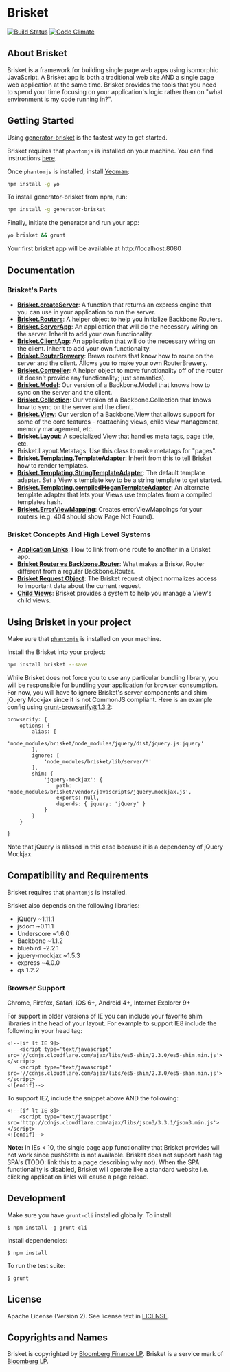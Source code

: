 Brisket
=====
[![Build Status](https://travis-ci.org/bloomberg/brisket.svg?branch=master)](https://travis-ci.org/bloomberg/brisket) [![Code Climate](https://codeclimate.com/github/bloomberg/brisket/badges/gpa.svg)](https://codeclimate.com/github/bloomberg/brisket)

## About Brisket
Brisket is a framework for building single page web apps using isomorphic JavaScript. A Brisket app is both a traditional web site AND a single page web application at the same time. Brisket provides the tools that you need to spend your time focusing on your application's logic rather than on "what environment is my code running in?".

## Getting Started
Using [generator-brisket](https://github.com/wawjr3d/generator-brisket) is the fastest way to get started.

Brisket requires that `phantomjs` is installed on your machine. You can find instructions [here](http://phantomjs.org/download.html).

Once `phantomjs` is installed, install [Yeoman](http://yeoman.io):

```bash
npm install -g yo
```

To install generator-brisket from npm, run:

```bash
npm install -g generator-brisket
```

Finally, initiate the generator and run your app:

```bash
yo brisket && grunt
```

Your first brisket app will be available at http://localhost:8080

## Documentation

### Brisket's Parts
* [**Brisket.createServer**](docs/brisket.createserver.md): A function that returns an express engine that you can use in your application to run the server.
* [**Brisket.Routers**](docs/brisket.routers.md): A helper object to help you initialize Backbone Routers.
* [**Brisket.ServerApp**](docs/brisket.serverapp.md): An application that will do the necessary wiring on the server. Inherit to add your own functionality.
* [**Brisket.ClientApp**](docs/brisket.clientapp.md): An application that will do the necessary wiring on the client. Inherit to add your own functionality.
* [**Brisket.RouterBrewery**](docs/brisket.routerbrewery.md): Brews routers that know how to route on the server and the client. Allows you to make your own RouterBrewery.
* [**Brisket.Controller**](docs/brisket.controller.md): A helper object to move functionality off of the router (it doesn't provide any functionality; just semantics).
* [**Brisket.Model**](docs/brisket.model.md): Our version of a Backbone.Model that knows how to sync on the server and the client.
* [**Brisket.Collection**](docs/brisket.collection.md): Our version of a Backbone.Collection that knows how to sync on the server and the client.
* [**Brisket.View**](docs/brisket.view.md): Our version of a Backbone.View that allows support for some of the core features - reattaching views, child view management, memory management, etc.
* [**Brisket.Layout**](docs/brisket.layout.md): A specialized View that handles meta tags, page title, etc.
* Brisket.Layout.Metatags: Use this class to make metatags for "pages".
* [**Brisket.Templating.TemplateAdapter**](docs/brisket.templating.templateadapter.md): Inherit from this to tell Brisket how to render templates.
* [**Brisket.Templating.StringTemplateAdapter**](docs/brisket.templating.stringtemplateadapter.md): The default template adapter. Set a View's template key to be a string template to get started.
* [**Brisket.Templating.compiledHoganTemplateAdapter**](docs/brisket.templating.compiledhogantemplateadapter.md): An alternate template adapter that lets your Views use templates from a compiled templates hash.
* [**Brisket.ErrorViewMapping**](docs/brisket.errorviewmapping.md): Creates errorViewMappings for your routers (e.g. 404 should show Page Not Found).

### Brisket Concepts And High Level Systems
* [**Application Links**](docs/brisket.applicationlinks.md): How to link from one route to another in a Brisket app.
* [**Brisket Router vs Backbone.Router**](docs/brisket.router.md): What makes a Brisket Router different from a regular Backbone.Router.
* [**Brisket Request Object**](docs/brisket.requestobject.md): The Brisket request object normalizes access to important data about the current request.
* [**Child Views**](docs/brisket.childviews.md): Brisket provides a system to help you manage a View's child views.

## Using Brisket in your project
Make sure that [`phantomjs`](http://phantomjs.org/download.html) is installed on your machine.

Install the Brisket into your project:

```bash
npm install brisket --save
```

While Brisket does not force you to use any particular bundling library, you will be responsible for bundling your application for browser consumption. For now, you will have to ignore Brisket's server components and shim jQuery Mockjax since it is not CommonJS compliant. Here is an example config using [grunt-browserify@1.3.2](https://github.com/jmreidy/grunt-browserify/tree/v1.3.2):

```gruntfile
browserify: {
    options: {
        alias: [
            'node_modules/brisket/node_modules/jquery/dist/jquery.js:jquery'
        ],
        ignore: [
            'node_modules/brisket/lib/server/*'
        ],
        shim: {
            'jquery-mockjax': {
                path: 'node_modules/brisket/vendor/javascripts/jquery.mockjax.js',
                exports: null,
                depends: { jquery: 'jQuery' }
            }
        }
    }

}
```

Note that jQuery is aliased in this case because it is a dependency of jQuery Mockjax.

## Compatibility and Requirements

Brisket requires that `phantomjs` is installed.

Brisket also depends on the following libraries:

* jQuery ~1.11.1
* jsdom ~0.11.1
* Underscore ~1.6.0
* Backbone ~1.1.2
* bluebird ~2.2.1
* jquery-mockjax ~1.5.3
* express ~4.0.0
* qs 1.2.2

### Browser Support
Chrome, Firefox, Safari, iOS 6+, Android 4+, Internet Explorer 9+

For support in older versions of IE you can include your favorite shim libraries in the head of your layout. For example to support IE8 include the following in your head tag:

```headtag
<!--[if lt IE 9]>
    <script type='text/javascript' src='//cdnjs.cloudflare.com/ajax/libs/es5-shim/2.3.0/es5-shim.min.js'></script>
    <script type='text/javascript' src='//cdnjs.cloudflare.com/ajax/libs/es5-shim/2.3.0/es5-sham.min.js'></script>
<![endif]-->
```

To support IE7, include the snippet above AND the following:

```headtag
<!--[if lt IE 8]>
    <script type='text/javascript' src='http://cdnjs.cloudflare.com/ajax/libs/json3/3.3.1/json3.min.js'></script>
<![endif]-->
```

**Note:** In IEs < 10, the single page app functionality that Brisket provides will not work since pushState is not available. Brisket does not support hash tag SPA's (TODO: link this to a page describing why not). When the SPA functionality is disabled, Brisket will operate like a standard website i.e. clicking application links will cause a page reload.

## Development

Make sure you have `grunt-cli` installed globally. To install:

```shell
$ npm install -g grunt-cli
```

Install dependencies:
```shell
$ npm install
```

To run the test suite:

```shell
$ grunt
```

## License
Apache License (Version 2). See license text in [LICENSE](LICENSE).

## Copyrights and Names
Brisket is copyrighted by [Bloomberg Finance LP](http://bloomberg.com). Brisket is a service mark of [Bloomberg LP](http://bloomberg.com).
